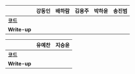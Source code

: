 |              | 강동인 | 배하람 | 김용주 | 박하윤 | 송진범 |
| ------------ | ------ | ------ | ------ | ------ | ------ |
| **코드**     |||  |        |        |
| **Write-up** |||  |        |        |

|              | 유예찬 | 지승윤 |
| ------------ | ------ | ------ |
| **코드**     |        |        |
| **Write-up** |        |        |

